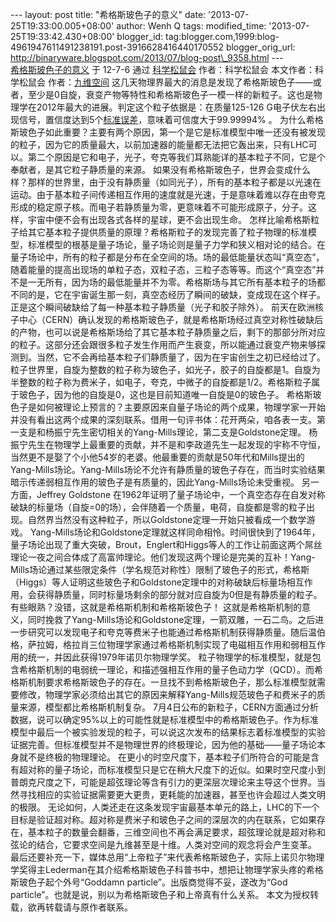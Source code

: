 --- layout: post title: "希格斯玻色子的意义" date:
'2013-07-25T19:33:00.005+08:00' author: Wenh Q tags: modified\_time:
'2013-07-25T19:33:42.430+08:00' blogger\_id:
tag:blogger.com,1999:blog-4961947611491238191.post-3916628416440170552
blogger\_orig\_url:
http://binaryware.blogspot.com/2013/07/blog-post\_9358.html ---
[\
希格斯玻色子的意义](http://songshuhui.net/archives/69776)
于 12-7-6 通过 [科学松鼠会](http://songshuhui.net/) 作者：科学松鼠会
本文作者：科学松鼠会
作者：[九维空间](http://weibo.com/sturman)
这几天物理界最大的消息是发现了希格斯玻色子——或者，至少是0自旋，衰变产物等特性和希格斯玻色子一模一样的新粒子。这也是物理学在2012年最大的进展。判定这个粒子依据是：在质量125-126
G电子伏左右出现信号，置信度达到5个[标准误差](http://zh.wikipedia.org/wiki/%E6%A0%87%E5%87%86%E8%AF%AF)，意味着可信度大于99.99994%
。
为什么希格斯玻色子如此重要？主要有两个原因，第一个是它是标准模型中唯一还没有被发现的粒子，因为它的质量最大，以前加速器的能量都无法把它轰出来，只有LHC可以。第二个原因是它和电子，光子，夸克等我们耳熟能详的基本粒子不同，它是个奉献者，是其它粒子静质量的来源。
如果没有希格斯玻色子，世界会变成什么样？那样的世界里，由于没有静质量（如同光子），所有的基本粒子都是以光速在运动。由于基本粒子间传递相互作用的速度就是光速，于是意味着难以存在由夸克形成的稳定原子核。而电子若静质量为零，更意味着不可能形成原子，分子。这样，宇宙中便不会有出现各式各样的星球，更不会出现生命。
怎样比喻希格斯粒子给其它基本粒子提供质量的原理？希格斯粒子的发现完善了粒子物理的标准模型，标准模型的根基是量子场论，量子场论则是量子力学和狭义相对论的结合。在量子场论中，所有的粒子都是分布在全空间的场。场的最低能量状态叫“真空态”，随着能量的提高出现场的单粒子态，双粒子态，三粒子态等等。而这个“真空态”并不是一无所有，因为场的最低能量并不为零。希格斯场与其它所有基本粒子的场都不同的是，它在宇宙诞生那一刻，真空态经历了瞬间的破缺，变成现在这个样子。正是这个瞬间破缺给了每一种基本粒子静质量（光子和胶子除外）。
前天在欧洲核子中心（CERN）确认发现的希格斯玻色子，就是希格斯场经过真空对称性破缺后的产物，也可以说是希格斯场给了其它基本粒子静质量之后，剩下的那部分所对应的粒子。这部分还会跟很多粒子发生作用而产生衰变，所以能通过衰变产物来够探测到。当然，它不会再给基本粒子们静质量了，因为在宇宙创生之初已经给过了。
粒子世界里，自旋为整数的粒子称为玻色子，如光子，胶子的自旋都是1。自旋为半整数的粒子称为费米子，如电子，夸克，中微子的自旋都是1/2。希格斯粒子属于玻色子，因为他的自旋是0，这也是目前知道唯一自旋是0的玻色子。
希格斯玻色子是如何被理论上预言的？主要原因来自量子场论的两个成果，物理学家一开始并没有看出这两个成果的深刻联系。借用一句评书体：花开两朵，咱各表一支。第一支是和杨振宁先生密切相关的Yang-Mills理论，第二支是Goldstone定理。
杨振宁先生在物理学上最重要的贡献，并不是和李政道先生一起发现的宇称不守恒，当然更不是娶了个小他54岁的老婆。他最重要的贡献是50年代和Mills提出的Yang-Mills场论。Yang-Mills场论不允许有静质量的玻色子存在，而当时实验结果暗示传递弱相互作用的玻色子是有质量的，因此Yang-Mills场论未受重视。
另一方面，Jeffrey Goldstone
在1962年证明了量子场论中，一个真空态存在自发对称破缺的标量场（自旋=0的场），会伴随着一个质量，电荷，自旋都是零的粒子出现。自然界当然没有这种粒子，所以Goldstone定理一开始只被看成一个数学游戏。
Yang-Mills场论和Goldstone定理就这样同命相怜。时间很快到了1964年，量子场论出现了重大突破，Brout，Englert和Higgs等人的工作让前面这两个屌丝理论一夜之间合体成了高富帅理论。他们发现这两个理论是完美的互补！Yang-Mills场论通过某些限定条件（学名规范对称性）限制了玻色子的形式，希格斯（Higgs）等人证明这些玻色子和Goldstone定理中的对称破缺后标量场相互作用，会获得静质量，同时标量场剩余的部分就对应自旋为0但是有静质量的粒子。有些眼熟？没错，这就是希格斯机制和希格斯玻色子！
这就是希格斯机制的意义，同时挽救了Yang-Mills场论和Goldstone定理，一箭双雕，一石二鸟。之后进一步研究可以发现电子和夸克等费米子也能通过希格斯机制获得静质量。随后温伯格，萨拉姆，格拉肖三位物理学家通过希格斯机制实现了电磁相互作用和弱相互作用的统一，并因此获得1979年诺贝尔物理学奖。
粒子物理学的标准模型，就是包含希格斯机制的电弱统一理论，和描述强相互作用的量子色动力学（QCD）。而希格斯机制要求希格斯玻色子的存在。一旦找不到希格斯玻色子，那么标准模型就需要修改，物理学家必须给出其它的原因来解释Yang-Mills规范玻色子和费米子的质量来源，模型都比希格斯机制复杂。
7月4日公布的新粒子，CERN方面通过分析数据，说可以确定95%以上的可能性就是标准模型中的希格斯玻色子。作为标准模型中最后一个被实验发现的粒子，可以说这次发布的结果标志着标准模型的实验证据完善。但标准模型并不是物理世界的终极理论，因为他的基础——量子场论本身就不是终极的物理理论。
在更小的时空尺度下，基本粒子们所符合的可能是含有超对称的量子场论，而标准模型只是它在稍大尺度下的近似。如果时空尺度小到普朗克尺度之下，可能是超弦理论等含有引力的更深层次理论来主导这个世界。当然寻找相应的实验证据需要更大更贵，更耗能的加速器，甚至也许会超过人类文明的极限。
无论如何，人类还走在这条发现宇宙最基本单元的路上，LHC的下一个目标是验证超对称。超对称是费米子和玻色子之间的深层次的内在联系，它如果存在，基本粒子的数量会翻番，三维空间也不再会满足要求，超弦理论就是超对称和弦论的结合，它要求空间是九维甚至是十维。人类对空间的观念将会产生变革。
最后还要补充一下，媒体总用“上帝粒子”来代表希格斯玻色子，实际上诺贝尔物理学奖得主Lederman在其介绍希格斯玻色子科普书中，想把让物理学家头疼的希格斯玻色子起个外号“Goddamn
particle”。出版商觉得不妥，遂改为“God
particle”。也就是说，别以为希格斯玻色子和上帝真有什么关系。
本文为授权转载，欲再转载请与原作者联系。

